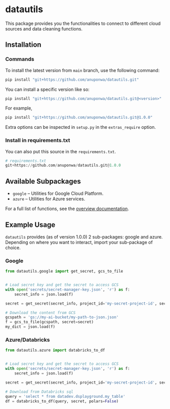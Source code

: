 # datautils

This package provides you the functionalities to connect to different cloud sources and data cleaning functions.

## Installation

### Commands

To install the latest version from `main` branch, use the following command:
```bash
pip install "git+https://github.com/anuponwa/datautils.git"
```
You can install a specific version like so:
```bash
pip install "git+https://github.com/anuponwa/datautils.git@<version>"
```
For example,
```bash
pip install "git+https://github.com/anuponwa/datautils.git@1.0.0"
```

Extra options can be inspected in `setup.py` in the `extras_require` option.

### Install in requirements.txt

You can also put this source in the `requirements.txt`.
```python
# requirements.txt
git+https://github.com/anuponwa/datautils.git@1.0.0
```

## Available Subpackages
- `google` – Utilities for Google Cloud Platform.
- `azure` – Utilities for Azure services.

For a full list of functions, see the [overview documentation](docs/overview.md).

## Example Usage

`datautils` provides (as of version 1.0.0) 2 sub-packages: google and azure. Depending on where you want to interact, import your sub-package of choice.

### Google

```python
from datautils.google import get_secret, gcs_to_file


# Load secret key and get the secret to access GCS
with open('secrets/secret-manager-key.json', 'r') as f:
    secret_info = json.load(f)

secret = get_secret(secret_info, project_id='my-secret-project-id', secret_id='gcs-secret-id-dev')

# Download the content from GCS
gcspath = 'gs://my-ai-bucket/my-path-to-json.json'
f = gcs_to_file(gcspath, secret=secret)
my_dict = json.load(f)
```

### Azure/Databricks

```python
from datautils.azure import databricks_to_df


# Load secret key and get the secret to access GCS
with open('secrets/secret-manager-key.json', 'r') as f:
    secret_info = json.load(f)

secret = get_secret(secret_info, project_id='my-secret-project-id', secret_id='databricks-secret-id-dev')

# Download from Databricks sql
query = 'select * from datadev.dsplayground.my_table'
df = databricks_to_df(query, secret, polars=False)
```